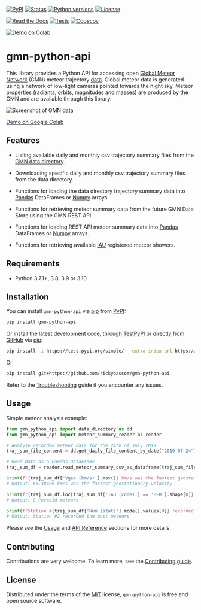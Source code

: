 [![PyPI](https://img.shields.io/pypi/v/gmn-python-api)](https://pypi.org/project/gmn-python-api/)
[![Status](https://img.shields.io/pypi/status/gmn-python-api)](https://pypi.org/project/gmn-python-api/)
[![Python versions](https://img.shields.io/pypi/pyversions/gmn-python-api)](https://pypi.org/project/gmn-python-api/)
[![License](https://img.shields.io/pypi/l/gmn-python-api)](https://pypi.org/project/gmn-python-api/)

[![Read the Docs](https://img.shields.io/readthedocs/gmn-python-api)](https://gmn-python-api.readthedocs.io/en/latest/)
[![Tests](https://github.com/rickybassom/gmn-python-api/workflows/Tests/badge.svg)](https://github.com/rickybassom/gmn-python-api/actions?query=workflow%3ATests+branch%3Amain)
[![Codecov](https://codecov.io/gh/rickybassom/gmn-python-api/branch/main/graph/badge.svg)](https://codecov.io/gh/rickybassom/gmn-python-api)

[![Demo on Colab](https://colab.research.google.com/assets/colab-badge.svg)](https://colab.research.google.com/gist/rickybassom/74d2c99ebbd612b88861038a5b33e021/gmn_data_analysis_template.ipynb)

# gmn-python-api

This library provides a Python API for accessing open 
[Global Meteor Network](https://globalmeteornetwork.org/) (GMN) meteor trajectory 
[data](https://globalmeteornetwork.org/data/). Global meteor data is generated using a 
network of low-light cameras pointed towards the night sky. Meteor properties (radiants,
orbits, magnitudes and masses) are produced by the GMN and are available through this
library.

![Screenshot of GMN data](docs/screenshot.png)

[Demo on Google Colab](https://colab.research.google.com/gist/rickybassom/74d2c99ebbd612b88861038a5b33e021/gmn_data_analysis_template.ipynb)

## Features

- Listing available daily and monthly csv trajectory summary files from the 
  [GMN data directory](https://globalmeteornetwork.org/data/traj_summary_data/).

- Downloading specific daily and monthly csv trajectory summary files from the data
  directory.

- Functions for loading the data directory trajectory summary data into 
  [Pandas](https://pandas.pydata.org/) DataFrames or [Numpy](https://numpy.org/) arrays.

- Functions for retrieving meteor summary data from the future GMN Data Store using the
  GMN REST API.

- Functions for loading REST API meteor summary data
  into [Pandas](https://pandas.pydata.org/) DataFrames or [Numpy](https://numpy.org/)
  arrays.

- Functions for retrieving available 
  [IAU](https://www.ta3.sk/IAUC22DB/MDC2007/Roje/roje_lista.php) registered meteor showers.

## Requirements

- Python 3.7.1+, 3.8, 3.9 or 3.10

## Installation

You can install `gmn-python-api` via [pip](https://pip.pypa.io/) from 
[PyPI](https://pypi.org/project/gmn-python-api/):

```sh
pip install gmn-python-api
```

Or install the latest development code, through 
[TestPyPI](https://test.pypi.org/project/gmn-python-api/) or directly from 
[GitHub](https://github.com/rickybassom/gmn-python-api) via 
[pip](https://pip.pypa.io/):

```sh
pip install -i https://test.pypi.org/simple/ --extra-index-url https://pypi.org/simple gmn-python-api==<version>
```

Or

```sh
pip install git+https://github.com/rickybassom/gmn-python-api
```

Refer to the [Troubleshooting] guide if you encounter any issues.

## Usage

Simple meteor analysis example:

```python
from gmn_python_api import data_directory as dd
from gmn_python_api import meteor_summary_reader as reader

# Analyse recorded meteor data for the 24th of July 2019
traj_sum_file_content = dd.get_daily_file_content_by_date("2019-07-24")

# Read data as a Pandas DataFrame
traj_sum_df = reader.read_meteor_summary_csv_as_dataframe(traj_sum_file_content)

print(f"{traj_sum_df['Vgeo (km/s)'].max()} km/s was the fastest geostationary velocity")
# Output: 65.38499 km/s was the fastest geostationary velocity

print(f"{traj_sum_df.loc[traj_sum_df['IAU (code)'] == 'PER'].shape[0]} Perseid meteors")
# Output: 8 Perseid meteors

print(f"Station #{traj_sum_df['Num (stat)'].mode().values[0]} recorded the most meteors")
# Output: Station #2 recorded the most meteors
```

Please see the [Usage](https://gmn-python-api.readthedocs.io/en/latest/usage.html) and 
[API Reference](https://gmn-python-api.readthedocs.io/en/latest/autoapi/gmn_python_api/index.html)
sections for more details.

## Contributing
Contributions are very welcome. To learn more, see the 
[Contributing guide].

## License

Distributed under the terms of the [MIT](https://opensource.org/licenses/MIT) license,
`gmn-python-api` is free and open source software.

<!-- Links -->
[Troubleshooting]: ./TROUBLESHOOTING.md
[Contributing guide]: ./CONTRIBUTING.md

